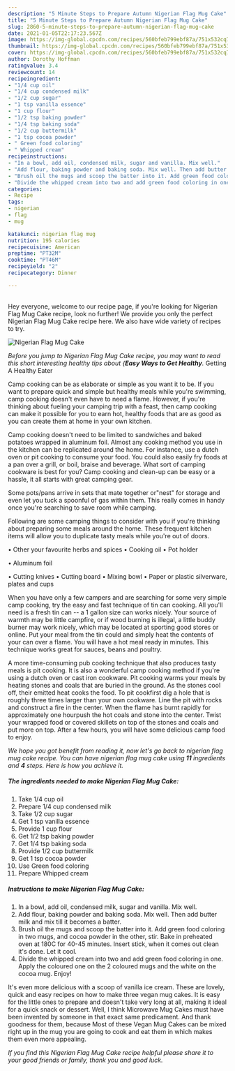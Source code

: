 ```yaml
---
description: "5 Minute Steps to Prepare Autumn Nigerian Flag Mug Cake"
title: "5 Minute Steps to Prepare Autumn Nigerian Flag Mug Cake"
slug: 2860-5-minute-steps-to-prepare-autumn-nigerian-flag-mug-cake
date: 2021-01-05T22:17:23.567Z
image: https://img-global.cpcdn.com/recipes/560bfeb799ebf87a/751x532cq70/nigerian-flag-mug-cake-recipe-main-photo.jpg
thumbnail: https://img-global.cpcdn.com/recipes/560bfeb799ebf87a/751x532cq70/nigerian-flag-mug-cake-recipe-main-photo.jpg
cover: https://img-global.cpcdn.com/recipes/560bfeb799ebf87a/751x532cq70/nigerian-flag-mug-cake-recipe-main-photo.jpg
author: Dorothy Hoffman
ratingvalue: 3.4
reviewcount: 14
recipeingredient:
- "1/4 cup oil"
- "1/4 cup condensed milk"
- "1/2 cup sugar"
- "1 tsp vanilla essence"
- "1 cup flour"
- "1/2 tsp baking powder"
- "1/4 tsp baking soda"
- "1/2 cup buttermilk"
- "1 tsp cocoa powder"
- " Green food coloring"
- " Whipped cream"
recipeinstructions:
- "In a bowl, add oil, condensed milk, sugar and vanilla. Mix well."
- "Add flour, baking powder and baking soda. Mix well. Then add butter milk and mix till it becomes a batter."
- "Brush oil the mugs and scoop the batter into it. Add green food coloring in two mugs, and cocoa powder in the other, stir. Bake in preheated oven at 180C for 40-45 minutes. Insert stick, when it comes out clean it&#39;s done. Let it cool."
- "Divide the whipped cream into two and add green food coloring in one. Apply the coloured one on the 2 coloured mugs and the white on the cocoa mug. Enjoy!"
categories:
- Recipe
tags:
- nigerian
- flag
- mug

katakunci: nigerian flag mug 
nutrition: 195 calories
recipecuisine: American
preptime: "PT32M"
cooktime: "PT46M"
recipeyield: "2"
recipecategory: Dinner

---
```

<br>
Hey everyone, welcome to our recipe page, if you're looking for Nigerian Flag Mug Cake recipe, look no further! We provide you only the perfect Nigerian Flag Mug Cake recipe here. We also have wide variety of recipes to try.
<br>


![Nigerian Flag Mug Cake](https://img-global.cpcdn.com/recipes/560bfeb799ebf87a/751x532cq70/nigerian-flag-mug-cake-recipe-main-photo.jpg)

<i>Before you jump to Nigerian Flag Mug Cake recipe, you may want to read this short interesting healthy tips about {<strong>Easy Ways to Get Healthy</strong>.</i>
Getting A Healthy Eater

    
Camp cooking can be as elaborate or simple as you want it to be. If you want to prepare quick and simple but healthy meals while you're swimming, camp cooking doesn't even have to need a flame. However, if you're thinking about fueling your camping trip with a feast, then camp cooking can make it possible for you to earn hot, healthy foods that are as good as you can create them at home in your own kitchen.

Camp cooking doesn't need to be limited to sandwiches and baked potatoes wrapped in aluminum foil.  Almost any cooking method you use in the kitchen can be replicated around the home. For instance, use a dutch oven or pit cooking to consume your food. You could also easily fry foods at a pan over a grill, or boil, braise and beverage. What sort of camping cookware is best for you? Camp cooking and clean-up can be easy or a hassle, it all starts with great camping gear.

Some pots/pans arrive in sets that mate together or"nest" for storage and even let you tuck a spoonful of gas within them. This really comes in handy once you're searching to save room while camping.

Following are some camping things to consider with you if you're thinking about preparing some meals around the home. These frequent kitchen items will allow you to duplicate tasty meals while you're out of doors.


• Other your favourite herbs and spices
• Cooking oil
• Pot holder

• Aluminum foil

• Cutting knives
• Cutting board
• Mixing bowl
• Paper or plastic silverware, plates and cups

When you have only a few campers and are searching for some very simple camp cooking, try the easy and fast technique of tin can cooking. All you'll need is a fresh tin can -- a 1 gallon size can works nicely. Your source of warmth may be little campfire, or if wood burning is illegal, a little buddy burner may work nicely, which may be located at sporting good stores or online. Put your meal from the tin could and simply heat the contents of your can over a flame. You will have a hot meal ready in minutes.  This technique works great for sauces, beans and poultry.

A more time-consuming pub cooking technique that also produces tasty meals is pit cooking.  It is also a wonderful camp cooking method if you're using a dutch oven or cast iron cookware. Pit cooking warms your meals by heating stones and coals that are buried in the ground. As the stones cool off, their emitted heat cooks the food. To pit cookfirst dig a hole that is roughly three times larger than your own cookware. Line the pit with rocks and construct a fire in the center. When the flame has burnt rapidly for approximately one hourpush the hot coals and stone into the center. Twist your wrapped food or covered skillets on top of the stones and coals and put more on top. After a few hours, you will have some delicious camp food to enjoy.


<i>We hope you got benefit from reading it, now let's go back to nigerian flag mug cake recipe. You can have nigerian flag mug cake using <strong>11</strong> ingredients and <strong>4</strong> steps. Here is how you achieve it.
</i>

##### The ingredients needed to make Nigerian Flag Mug Cake:

1. Take 1/4 cup oil
1. Prepare 1/4 cup condensed milk
1. Take 1/2 cup sugar
1. Get 1 tsp vanilla essence
1. Provide 1 cup flour
1. Get 1/2 tsp baking powder
1. Get 1/4 tsp baking soda
1. Provide 1/2 cup buttermilk
1. Get 1 tsp cocoa powder
1. Use  Green food coloring
1. Prepare  Whipped cream


##### Instructions to make Nigerian Flag Mug Cake:

1. In a bowl, add oil, condensed milk, sugar and vanilla. Mix well.
1. Add flour, baking powder and baking soda. Mix well. Then add butter milk and mix till it becomes a batter.
1. Brush oil the mugs and scoop the batter into it. Add green food coloring in two mugs, and cocoa powder in the other, stir. Bake in preheated oven at 180C for 40-45 minutes. Insert stick, when it comes out clean it&#39;s done. Let it cool.
1. Divide the whipped cream into two and add green food coloring in one. Apply the coloured one on the 2 coloured mugs and the white on the cocoa mug. Enjoy!


It&#39;s even more delicious with a scoop of vanilla ice cream. These are lovely, quick and easy recipes on how to make three vegan mug cakes. It is easy for the little ones to prepare and doesn&#39;t take very long at all, making it ideal for a quick snack or dessert. Well, I think Microwave Mug Cakes must have been invented by someone in that exact same predicament. And thank goodness for them, because Most of these Vegan Mug Cakes can be mixed right up in the mug you are going to cook and eat them in which makes them even more appealing. 

<i>If you find this Nigerian Flag Mug Cake recipe helpful please share it to your good friends or family, thank you and good luck.</i>
